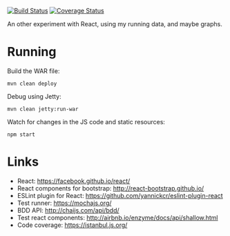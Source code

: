 [![Build Status](https://travis-ci.org/freongrr/run-dashboard.svg)](https://travis-ci.org/freongrr/run-dashboard) [![Coverage Status](https://coveralls.io/repos/github/freongrr/run-dashboard/badge.svg)](https://coveralls.io/github/freongrr/run-dashboard)

An other experiment with React, using my running data, and maybe graphs.

Running
=======

Build the WAR file:

    mvn clean deploy

Debug using Jetty:

    mvn clean jetty:run-war

Watch for changes in the JS code and static resources:

    npm start

Links
=====

* React: https://facebook.github.io/react/
* React components for bootstrap: http://react-bootstrap.github.io/
* ESLint plugin for React: https://github.com/yannickcr/eslint-plugin-react
* Test runner: https://mochajs.org/
* BDD API: http://chaijs.com/api/bdd/
* Test react components: http://airbnb.io/enzyme/docs/api/shallow.html
* Code coverage: https://istanbul.js.org/

